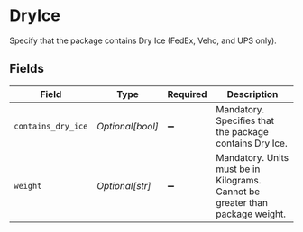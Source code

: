 # DryIce

Specify that the package contains Dry Ice (FedEx, Veho, and UPS only).


## Fields

| Field                                                                         | Type                                                                          | Required                                                                      | Description                                                                   |
| ----------------------------------------------------------------------------- | ----------------------------------------------------------------------------- | ----------------------------------------------------------------------------- | ----------------------------------------------------------------------------- |
| `contains_dry_ice`                                                            | *Optional[bool]*                                                              | :heavy_minus_sign:                                                            | Mandatory. Specifies that the package contains Dry Ice.                       |
| `weight`                                                                      | *Optional[str]*                                                               | :heavy_minus_sign:                                                            | Mandatory. Units must be in Kilograms. Cannot be greater than package weight. |